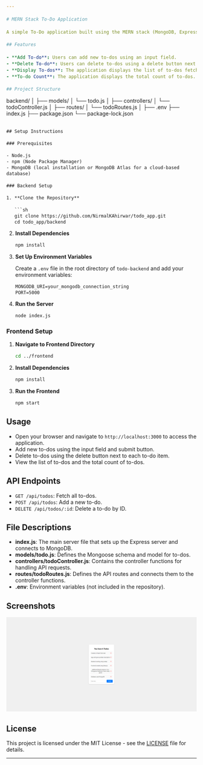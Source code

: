 ```yaml
---

# MERN Stack To-Do Application

A simple To-Do application built using the MERN stack (MongoDB, Express.js, React.js, and Node.js). This application allows users to add, delete, and display a list of to-dos. The application has a clean and user-friendly interface and connects to a MongoDB database to store and retrieve to-dos.

## Features

- **Add To-do**: Users can add new to-dos using an input field.
- **Delete To-do**: Users can delete to-dos using a delete button next to each to-do.
- **Display To-dos**: The application displays the list of to-dos fetched from the MongoDB database.
- **To-do Count**: The application displays the total count of to-dos.

## Project Structure

```
backend/
│
├── models/
│   └── todo.js
│
├── controllers/
│   └── todoController.js
│
├── routes/
│   └── todoRoutes.js
│
├── .env
├── index.js
├── package.json
└── package-lock.json
```

## Setup Instructions

### Prerequisites

- Node.js
- npm (Node Package Manager)
- MongoDB (local installation or MongoDB Atlas for a cloud-based database)

### Backend Setup

1. **Clone the Repository**

   ```sh
   git clone https://github.com/NirmalKAhirwar/todo_app.git
   cd todo_app/backend
   ```

2. **Install Dependencies**

   ```sh
   npm install
   ```

3. **Set Up Environment Variables**

   Create a `.env` file in the root directory of `todo-backend` and add your environment variables:

   ```env
   MONGODB_URI=your_mongodb_connection_string
   PORT=5000
   ```

4. **Run the Server**

   ```sh
   node index.js
   ```

### Frontend Setup

1. **Navigate to Frontend Directory**

   ```sh
   cd ../frontend
   ```

2. **Install Dependencies**

   ```sh
   npm install
   ```

3. **Run the Frontend**

   ```sh
   npm start
   ```

## Usage

- Open your browser and navigate to `http://localhost:3000` to access the application.
- Add new to-dos using the input field and submit button.
- Delete to-dos using the delete button next to each to-do item.
- View the list of to-dos and the total count of to-dos.

## API Endpoints

- `GET /api/todos`: Fetch all to-dos.
- `POST /api/todos`: Add a new to-do.
- `DELETE /api/todos/:id`: Delete a to-do by ID.

## File Descriptions

- **index.js**: The main server file that sets up the Express server and connects to MongoDB.
- **models/todo.js**: Defines the Mongoose schema and model for to-dos.
- **controllers/todoController.js**: Contains the controller functions for handling API requests.
- **routes/todoRoutes.js**: Defines the API routes and connects them to the controller functions.
- **.env**: Environment variables (not included in the repository).

## Screenshots

![To-Do Application](assets/toda_app.png)

## License

This project is licensed under the MIT License - see the [LICENSE](LICENSE) file for details.

---
```

